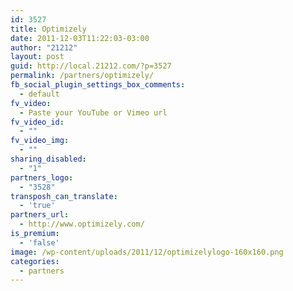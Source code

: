 ```yaml
---
id: 3527
title: Optimizely
date: 2011-12-03T11:22:03-03:00
author: "21212"
layout: post
guid: http://local.21212.com/?p=3527
permalink: /partners/optimizely/
fb_social_plugin_settings_box_comments:
  - default
fv_video:
  - Paste your YouTube or Vimeo url
fv_video_id:
  - ""
fv_video_img:
  - ""
sharing_disabled:
  - "1"
partners_logo:
  - "3528"
transposh_can_translate:
  - 'true'
partners_url:
  - http://www.optimizely.com/
is_premium:
  - 'false'
image: /wp-content/uploads/2011/12/optimizelylogo-160x160.png
categories:
  - partners
---
```

